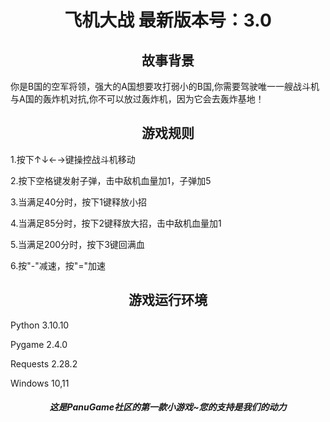 # <center>飞机大战 最新版本号：3.0</center>

## <center>故事背景</center>

你是B国的空军将领，强大的A国想要攻打弱小的B国,你需要驾驶唯一一艘战斗机与A国的轰炸机对抗,你不可以放过轰炸机，因为它会去轰炸基地！

## <center>游戏规则</center>

1.按下↑↓←→键操控战斗机移动

2.按下空格键发射子弹，击中敌机血量加1，子弹加5

3.当满足40分时，按下1键释放小招

4.当满足85分时，按下2键释放大招，击中敌机血量加1

5.当满足200分时，按下3键回满血

6.按"-"减速，按"="加速

## <center>游戏运行环境</center>

Python 3.10.10

Pygame 2.4.0

Requests 2.28.2

Windows 10,11

##### <center>这是PanuGame社区的第一款小游戏~您的支持是我们的动力</center>
